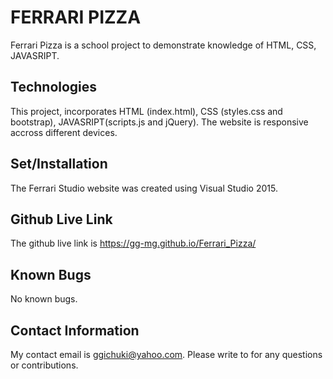 # FERRARI PIZZA
Ferrari Pizza is a school project to demonstrate knowledge of HTML, CSS, JAVASRIPT.

## Technologies
This project, incorporates  HTML (index.html), CSS (styles.css and bootstrap), JAVASRIPT(scripts.js and jQuery). The website is responsive accross different devices.

## Set/Installation
The Ferrari Studio website was created using Visual Studio 2015.

## Github Live Link
The github live link is   https://gg-mg.github.io/Ferrari_Pizza/

## Known Bugs
No known bugs.


## Contact Information
My contact email is ggichuki@yahoo.com. Please write to for any questions or contributions.
